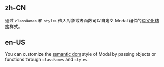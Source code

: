 ## zh-CN

通过 `classNames` 和 `styles` 传入对象或者函数可以自定义 Modal 组件的[语义化结构](#semantic-dom)样式。

## en-US

You can customize the [semantic dom](#semantic-dom) style of Modal by passing objects or functions through `classNames` and `styles`.
